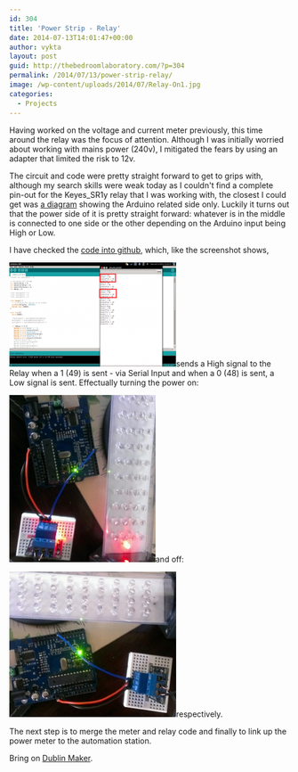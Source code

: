 ```yaml
---
id: 304
title: 'Power Strip - Relay'
date: 2014-07-13T14:01:47+00:00
author: vykta
layout: post
guid: http://thebedroomlaboratory.com/?p=304
permalink: /2014/07/13/power-strip-relay/
image: /wp-content/uploads/2014/07/Relay-On1.jpg
categories:
  - Projects
---
```

Having worked on the voltage and current meter previously, this time around the relay was the focus of attention. Although I was initially worried about working with mains power (240v), I mitigated the fears by using an adapter that limited the risk to 12v.

The circuit and code were pretty straight forward to get to grips with, although my search skills were weak today as I couldn't find a complete pin-out for the Keyes_SR1y relay that I was working with, the closest I could get was <a title="a diagram" href="http://www.dx.com/p/arduino-5v-relay-module-blue-black-121354#.U8KIYlEyApK" target="_blank">a diagram</a> showing the Arduino related side only. Luckily it turns out that the power side of it is pretty straight forward: whatever is in the middle is connected to one side or the other depending on the Arduino input being High or Low.

I have checked the [code into github](https://github.com/thebedroomlaboratory/Maker2014), which, like the screenshot shows,

![Relay-Screenshot](/wp-content/uploads/2014/07/Relay-Screenshot-300x187.png)sends a High signal to the Relay when a 1 (49) is sent - via Serial Input and when a 0 (48) is sent, a Low signal is sent. Effectually turning the power on:

![Relay-On](/wp-content/uploads/2014/07/Relay-On-263x300.jpg)and off:

![Relay-Off](/wp-content/uploads/2014/07/Relay-Off--300x261.jpg)respectively.

The next step is to merge the meter and relay code and finally to link up the power meter to the automation station.

Bring on [Dublin Maker](http://www.dublinmaker.ie/).